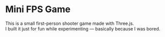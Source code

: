 # Mini FPS Game

This is a small first-person shooter game made with Three.js.  
I built it just for fun while experimenting — basically because I was bored.
